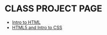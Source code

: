 # CLASS PROJECT PAGE


<ul>
    <li><a href="intro_into_html/index.html">Intro to HTML</a></li>
    <li><a href="html_intro_to_css/index.html">HTML5 and Intro to CSS</a></li>
</ul>